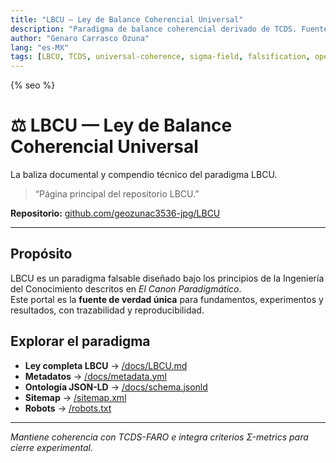 ```yaml
---
title: "LBCU — Ley de Balance Coherencial Universal"
description: "Paradigma de balance coherencial derivado de TCDS. Fuente de verdad única, falsable y reproducible."
author: "Genaro Carrasco Ozuna"
lang: "es-MX"
tags: [LBCU, TCDS, universal-coherence, sigma-field, falsification, open-science]
---
```


{% seo %}
<script type="application/ld+json">{% include_relative schema.jsonld %}</script>

# ⚖️ LBCU — Ley de Balance Coherencial Universal
La baliza documental y compendio técnico del paradigma LBCU.

> “Página principal del repositorio LBCU.”

**Repositorio:** [github.com/geozunac3536-jpg/LBCU](https://github.com/geozunac3536-jpg/LBCU)

---

## Propósito
LBCU es un paradigma falsable diseñado bajo los principios de la Ingeniería del Conocimiento descritos en *El Canon Paradigmático*.  
Este portal es la **fuente de verdad única** para fundamentos, experimentos y resultados, con trazabilidad y reproducibilidad.

## Explorar el paradigma
- **Ley completa LBCU** → [/docs/LBCU.md](/docs/LBCU.md)
- **Metadatos** → [/docs/metadata.yml](/docs/metadata.yml)
- **Ontología JSON-LD** → [/docs/schema.jsonld](/docs/schema.jsonld)
- **Sitemap** → [/sitemap.xml](/sitemap.xml)
- **Robots** → [/robots.txt](/robots.txt)

---
*Mantiene coherencia con TCDS-FARO e integra criterios Σ-metrics para cierre experimental.*
